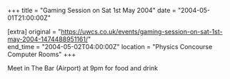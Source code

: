 +++
title = "Gaming Session on Sat 1st May 2004"
date = "2004-05-01T21:00:00Z"

[extra]
original = "https://uwcs.co.uk/events/gaming-session-on-sat-1st-may-2004-1474488951161/"    
end_time = "2004-05-02T04:00:00Z"
location = "Physics Concourse Computer Rooms"
+++

Meet in The Bar (Airport) at 9pm for food and drink

